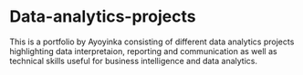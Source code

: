 # Data-analytics-projects

This is a portfolio by Ayoyinka consisting of different data analytics projects highlighting data interpretaion, reporting and communication as well as technical skills useful for business intelligence and data analytics.